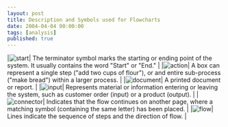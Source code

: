 ```yaml
---
layout: post
title: Description and Symbols used for Flowcharts
date: 2004-04-04 00:00:00
tags: [analysis]
published: true
---
```


|![start](../assets/img/2004/start.gif)| The terminator symbol marks the starting or ending point of the system. It usually contains the word "Start" or "End." |
|![action](../assets/img/2004/action.gif)| A box can represent a single step ("add two cups of flour"), or and entire sub-process ("make bread") within a larger process. |
|![document](../assets/img/2004/document.gif)| A printed document or report. |
|![input](../assets/img/2004/input.gif)| Represents material or information entering or leaving the system, such as customer order (input) or a product (output).  |
|![connector](../assets/img/2004/connector.gif)| Indicates that the flow continues on another page, where a matching symbol (containing the same letter) has been placed. |
|![flow](../assets/img/2004/flow.gif)| Lines indicate the sequence of steps and the direction of flow. |
